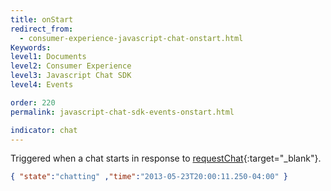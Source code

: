 ```yaml
---
title: onStart
redirect_from:
  - consumer-experience-javascript-chat-onstart.html
Keywords:
level1: Documents
level2: Consumer Experience
level3: Javascript Chat SDK
level4: Events

order: 220
permalink: javascript-chat-sdk-events-onstart.html

indicator: chat
---
```


Triggered when a chat starts in response to [requestChat](consumer-experience-javascript-chat-startchatrequestchat.html){:target="_blank"}.

```json
{ "state":"chatting" ,"time":"2013-05-23T20:00:11.250-04:00" }
```
